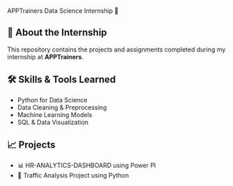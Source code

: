  APPTrainers Data Science Internship 🚀

## 📌 About the Internship  
This repository contains the projects and assignments completed during my internship at **APPTrainers**.  

## 🛠️ Skills & Tools Learned  
- Python for Data Science  
- Data Cleaning & Preprocessing  
- Machine Learning Models  
- SQL & Data Visualization  

## 📈 Projects  
- 📊 HR-ANALYTICS-DASHBOARD using Power PI
- 🚦 Traffic Analysis Project using Python
